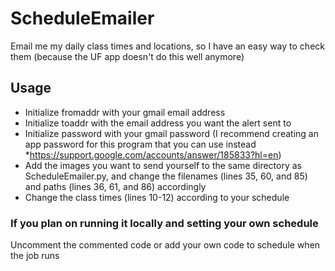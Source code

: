 # ScheduleEmailer
Email me my daily class times and locations, so I have an easy way to check them (because the UF app doesn't do this well anymore)

## Usage
* Initialize fromaddr with your gmail email address
* Initialize toaddr with the email address you want the alert sent to
* Initialize password with your gmail password (I recommend creating an app password for this program that you can use instead *<https://support.google.com/accounts/answer/185833?hl=en>)
* Add the images you want to send yourself to the same directory as ScheduleEmailer.py, and change the filenames (lines 35, 60, and 85) and paths (lines 36, 61, and 86) accordingly
* Change the class times (lines 10-12) according to your schedule

### If you plan on running it locally and setting your own schedule
Uncomment the commented code or add your own code to schedule when the job runs

